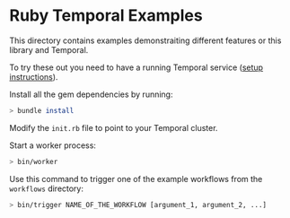 # Ruby Temporal Examples

This directory contains examples demonstraiting different features or this library and Temporal.

To try these out you need to have a running Temporal service ([setup instructions](https://github.com/coinbase/temporal-ruby#installing-dependencies)).

Install all the gem dependencies by running:

```sh
> bundle install
```

Modify the `init.rb` file to point to your Temporal cluster.

Start a worker process:

```sh
> bin/worker
```

Use this command to trigger one of the example workflows from the `workflows` directory:

```sh
> bin/trigger NAME_OF_THE_WORKFLOW [argument_1, argument_2, ...]
```
